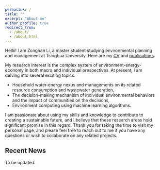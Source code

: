 ```yaml
---
permalink: /
title: ""
excerpt: "About me"
author_profile: true
redirect_from: 
  - /about/
  - /about.html
---
```


Hello! I am Zonghan Li, a master student studying environmental planning and management at Tsinghua University. Here are my [CV](https://lzh3278.github.io/cv/) and [publications](https://lzh3278.github.io/publications/).

My research interest is the complex system of environment-energy-economy in both macro and individual prespectives. At present, I am delving into several exciting topics:
* Household water-energy nexus and managements on its related resource consumption and wastewater generation,
* The decision-making mechanism of individual environmental behaviors and the impact of communities on the decisions,
* Environment computing using machine learning algorithms.

I am passionate about using my skills and knowledge to contribute to creating a sustainable future, and I believe that these research areas hold significant promise in this regard. Thank you for taking the time to visit my personal page, and please feel free to reach out to me if you have any questions or wish to collaborate on any related projects.

Recent News
------
To be updated.
